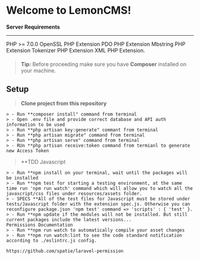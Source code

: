 Welcome to LemonCMS!
===================

**Server Requirements**
___

PHP >= 7.0.0
OpenSSL PHP Extension
PDO PHP Extension
Mbstring PHP Extension
Tokenizer PHP Extension
XML PHP Extension.


#### 

> **Tip:**  Before proceeding make sure you have **Composer** installed on your machine. 


Setup
----------

> **Clone project from this repository**
> 
	> - Run **composer install" command from terminal
	> - Open .env file and provide correct database and API auth information to be used
	> - Run **php artisan key:generate" commant from terminal
	> - Run **php artisan migrate" command from terminal
	> - Run **php artisan serve" command from terminal 
	> - RUn **php artisan receive:token command from termianl to generate new Access Token

> **TDD Javascript
>
	> - Run **npm install on your terminal, wait until the packages will be installed
	> - Run **npm test for starting a testing environment, at the same time run 'npm run watch' command which will allow you to watch all the javascript/css files under resources/assets folder.
	> - SPECS **All of the test files for Javascript must be stored under tests/Javascript folder with the extension spec.js. Otherwise you can reconfigure package.json 'npm test' command => 'scripts' : { 'test' }.
	> - Run **npm update if the modules will not be installed. But still current packages include the latest versions...
	Permissions Documentation
	> - Run **npm run watch to automatically compile your asset changes
	> - Run **npm run watch:lint to see the code standard notification according to ./eslintrc.js config.
	
	https://github.com/spatie/laravel-permission
